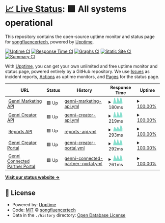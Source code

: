 # [📈 Live Status](https://status.genni.com/): <!--live status--> **🟩 All systems operational**

This repository contains the open-source uptime monitor and status page for [songfluencertech](https://status.genni.com/), powered by [Upptime](https://github.com/upptime/upptime).

[![Uptime CI](https://github.com/songfluencertech/status_page/workflows/Uptime%20CI/badge.svg)](https://github.com/songfluencertech/status_page/actions?query=workflow%3A%22Uptime+CI%22)
[![Response Time CI](https://github.com/songfluencertech/status_page/workflows/Response%20Time%20CI/badge.svg)](https://github.com/songfluencertech/status_page/actions?query=workflow%3A%22Response+Time+CI%22)
[![Graphs CI](https://github.com/songfluencertech/status_page/workflows/Graphs%20CI/badge.svg)](https://github.com/songfluencertech/status_page/actions?query=workflow%3A%22Graphs+CI%22)
[![Static Site CI](https://github.com/songfluencertech/status_page/workflows/Static%20Site%20CI/badge.svg)](https://github.com/songfluencertech/status_page/actions?query=workflow%3A%22Static+Site+CI%22)
[![Summary CI](https://github.com/songfluencertech/status_page/workflows/Summary%20CI/badge.svg)](https://github.com/songfluencertech/status_page/actions?query=workflow%3A%22Summary+CI%22)

With [Upptime](https://upptime.js.org), you can get your own unlimited and free uptime monitor and status page, powered entirely by a GitHub repository. We use [Issues](https://github.com/songfluencertech/status_page/issues) as incident reports, [Actions](https://github.com/songfluencertech/status_page/actions) as uptime monitors, and [Pages](https://status.genni.com/) for the status page.

<!--start: status pages-->
<!-- This summary is generated by Upptime (https://github.com/upptime/upptime) -->
<!-- Do not edit this manually, your changes will be overwritten -->
<!-- prettier-ignore -->
| URL | Status | History | Response Time | Uptime |
| --- | ------ | ------- | ------------- | ------ |
| <img alt="" src="https://icons.duckduckgo.com/ip3/portalapi.genni.com.ico" height="13"> [Genni Marketing API](https://portalapi.genni.com/api/v1/health-check) | 🟩 Up | [genni-marketing-api.yml](https://github.com/songfluencertech/status_page/commits/HEAD/history/genni-marketing-api.yml) | <details><summary><img alt="Response time graph" src="./graphs/genni-marketing-api/response-time-week.png" height="20"> 180ms</summary><br><a href="https://status.genni.com/history/genni-marketing-api"><img alt="Response time 161" src="https://img.shields.io/endpoint?url=https%3A%2F%2Fraw.githubusercontent.com%2Fsongfluencertech%2Fstatus_page%2FHEAD%2Fapi%2Fgenni-marketing-api%2Fresponse-time.json"></a><br><a href="https://status.genni.com/history/genni-marketing-api"><img alt="24-hour response time 60" src="https://img.shields.io/endpoint?url=https%3A%2F%2Fraw.githubusercontent.com%2Fsongfluencertech%2Fstatus_page%2FHEAD%2Fapi%2Fgenni-marketing-api%2Fresponse-time-day.json"></a><br><a href="https://status.genni.com/history/genni-marketing-api"><img alt="7-day response time 180" src="https://img.shields.io/endpoint?url=https%3A%2F%2Fraw.githubusercontent.com%2Fsongfluencertech%2Fstatus_page%2FHEAD%2Fapi%2Fgenni-marketing-api%2Fresponse-time-week.json"></a><br><a href="https://status.genni.com/history/genni-marketing-api"><img alt="30-day response time 138" src="https://img.shields.io/endpoint?url=https%3A%2F%2Fraw.githubusercontent.com%2Fsongfluencertech%2Fstatus_page%2FHEAD%2Fapi%2Fgenni-marketing-api%2Fresponse-time-month.json"></a><br><a href="https://status.genni.com/history/genni-marketing-api"><img alt="1-year response time 161" src="https://img.shields.io/endpoint?url=https%3A%2F%2Fraw.githubusercontent.com%2Fsongfluencertech%2Fstatus_page%2FHEAD%2Fapi%2Fgenni-marketing-api%2Fresponse-time-year.json"></a></details> | <details><summary><a href="https://status.genni.com/history/genni-marketing-api">100.00%</a></summary><a href="https://status.genni.com/history/genni-marketing-api"><img alt="All-time uptime 98.50%" src="https://img.shields.io/endpoint?url=https%3A%2F%2Fraw.githubusercontent.com%2Fsongfluencertech%2Fstatus_page%2FHEAD%2Fapi%2Fgenni-marketing-api%2Fuptime.json"></a><br><a href="https://status.genni.com/history/genni-marketing-api"><img alt="24-hour uptime 100.00%" src="https://img.shields.io/endpoint?url=https%3A%2F%2Fraw.githubusercontent.com%2Fsongfluencertech%2Fstatus_page%2FHEAD%2Fapi%2Fgenni-marketing-api%2Fuptime-day.json"></a><br><a href="https://status.genni.com/history/genni-marketing-api"><img alt="7-day uptime 100.00%" src="https://img.shields.io/endpoint?url=https%3A%2F%2Fraw.githubusercontent.com%2Fsongfluencertech%2Fstatus_page%2FHEAD%2Fapi%2Fgenni-marketing-api%2Fuptime-week.json"></a><br><a href="https://status.genni.com/history/genni-marketing-api"><img alt="30-day uptime 100.00%" src="https://img.shields.io/endpoint?url=https%3A%2F%2Fraw.githubusercontent.com%2Fsongfluencertech%2Fstatus_page%2FHEAD%2Fapi%2Fgenni-marketing-api%2Fuptime-month.json"></a><br><a href="https://status.genni.com/history/genni-marketing-api"><img alt="1-year uptime 98.50%" src="https://img.shields.io/endpoint?url=https%3A%2F%2Fraw.githubusercontent.com%2Fsongfluencertech%2Fstatus_page%2FHEAD%2Fapi%2Fgenni-marketing-api%2Fuptime-year.json"></a></details>
| <img alt="" src="https://icons.duckduckgo.com/ip3/api.genni.com.ico" height="13"> [Genni Creator API](https://api.genni.com/) | 🟩 Up | [genni-creator-api.yml](https://github.com/songfluencertech/status_page/commits/HEAD/history/genni-creator-api.yml) | <details><summary><img alt="Response time graph" src="./graphs/genni-creator-api/response-time-week.png" height="20"> 219ms</summary><br><a href="https://status.genni.com/history/genni-creator-api"><img alt="Response time 191" src="https://img.shields.io/endpoint?url=https%3A%2F%2Fraw.githubusercontent.com%2Fsongfluencertech%2Fstatus_page%2FHEAD%2Fapi%2Fgenni-creator-api%2Fresponse-time.json"></a><br><a href="https://status.genni.com/history/genni-creator-api"><img alt="24-hour response time 107" src="https://img.shields.io/endpoint?url=https%3A%2F%2Fraw.githubusercontent.com%2Fsongfluencertech%2Fstatus_page%2FHEAD%2Fapi%2Fgenni-creator-api%2Fresponse-time-day.json"></a><br><a href="https://status.genni.com/history/genni-creator-api"><img alt="7-day response time 219" src="https://img.shields.io/endpoint?url=https%3A%2F%2Fraw.githubusercontent.com%2Fsongfluencertech%2Fstatus_page%2FHEAD%2Fapi%2Fgenni-creator-api%2Fresponse-time-week.json"></a><br><a href="https://status.genni.com/history/genni-creator-api"><img alt="30-day response time 170" src="https://img.shields.io/endpoint?url=https%3A%2F%2Fraw.githubusercontent.com%2Fsongfluencertech%2Fstatus_page%2FHEAD%2Fapi%2Fgenni-creator-api%2Fresponse-time-month.json"></a><br><a href="https://status.genni.com/history/genni-creator-api"><img alt="1-year response time 191" src="https://img.shields.io/endpoint?url=https%3A%2F%2Fraw.githubusercontent.com%2Fsongfluencertech%2Fstatus_page%2FHEAD%2Fapi%2Fgenni-creator-api%2Fresponse-time-year.json"></a></details> | <details><summary><a href="https://status.genni.com/history/genni-creator-api">100.00%</a></summary><a href="https://status.genni.com/history/genni-creator-api"><img alt="All-time uptime 99.67%" src="https://img.shields.io/endpoint?url=https%3A%2F%2Fraw.githubusercontent.com%2Fsongfluencertech%2Fstatus_page%2FHEAD%2Fapi%2Fgenni-creator-api%2Fuptime.json"></a><br><a href="https://status.genni.com/history/genni-creator-api"><img alt="24-hour uptime 100.00%" src="https://img.shields.io/endpoint?url=https%3A%2F%2Fraw.githubusercontent.com%2Fsongfluencertech%2Fstatus_page%2FHEAD%2Fapi%2Fgenni-creator-api%2Fuptime-day.json"></a><br><a href="https://status.genni.com/history/genni-creator-api"><img alt="7-day uptime 100.00%" src="https://img.shields.io/endpoint?url=https%3A%2F%2Fraw.githubusercontent.com%2Fsongfluencertech%2Fstatus_page%2FHEAD%2Fapi%2Fgenni-creator-api%2Fuptime-week.json"></a><br><a href="https://status.genni.com/history/genni-creator-api"><img alt="30-day uptime 100.00%" src="https://img.shields.io/endpoint?url=https%3A%2F%2Fraw.githubusercontent.com%2Fsongfluencertech%2Fstatus_page%2FHEAD%2Fapi%2Fgenni-creator-api%2Fuptime-month.json"></a><br><a href="https://status.genni.com/history/genni-creator-api"><img alt="1-year uptime 99.67%" src="https://img.shields.io/endpoint?url=https%3A%2F%2Fraw.githubusercontent.com%2Fsongfluencertech%2Fstatus_page%2FHEAD%2Fapi%2Fgenni-creator-api%2Fuptime-year.json"></a></details>
| <img alt="" src="https://icons.duckduckgo.com/ip3/api.songfluencer.me.ico" height="13"> [Reports API](https://api.songfluencer.me/) | 🟩 Up | [reports-api.yml](https://github.com/songfluencertech/status_page/commits/HEAD/history/reports-api.yml) | <details><summary><img alt="Response time graph" src="./graphs/reports-api/response-time-week.png" height="20"> 293ms</summary><br><a href="https://status.genni.com/history/reports-api"><img alt="Response time 309" src="https://img.shields.io/endpoint?url=https%3A%2F%2Fraw.githubusercontent.com%2Fsongfluencertech%2Fstatus_page%2FHEAD%2Fapi%2Freports-api%2Fresponse-time.json"></a><br><a href="https://status.genni.com/history/reports-api"><img alt="24-hour response time 224" src="https://img.shields.io/endpoint?url=https%3A%2F%2Fraw.githubusercontent.com%2Fsongfluencertech%2Fstatus_page%2FHEAD%2Fapi%2Freports-api%2Fresponse-time-day.json"></a><br><a href="https://status.genni.com/history/reports-api"><img alt="7-day response time 293" src="https://img.shields.io/endpoint?url=https%3A%2F%2Fraw.githubusercontent.com%2Fsongfluencertech%2Fstatus_page%2FHEAD%2Fapi%2Freports-api%2Fresponse-time-week.json"></a><br><a href="https://status.genni.com/history/reports-api"><img alt="30-day response time 203" src="https://img.shields.io/endpoint?url=https%3A%2F%2Fraw.githubusercontent.com%2Fsongfluencertech%2Fstatus_page%2FHEAD%2Fapi%2Freports-api%2Fresponse-time-month.json"></a><br><a href="https://status.genni.com/history/reports-api"><img alt="1-year response time 309" src="https://img.shields.io/endpoint?url=https%3A%2F%2Fraw.githubusercontent.com%2Fsongfluencertech%2Fstatus_page%2FHEAD%2Fapi%2Freports-api%2Fresponse-time-year.json"></a></details> | <details><summary><a href="https://status.genni.com/history/reports-api">100.00%</a></summary><a href="https://status.genni.com/history/reports-api"><img alt="All-time uptime 100.00%" src="https://img.shields.io/endpoint?url=https%3A%2F%2Fraw.githubusercontent.com%2Fsongfluencertech%2Fstatus_page%2FHEAD%2Fapi%2Freports-api%2Fuptime.json"></a><br><a href="https://status.genni.com/history/reports-api"><img alt="24-hour uptime 100.00%" src="https://img.shields.io/endpoint?url=https%3A%2F%2Fraw.githubusercontent.com%2Fsongfluencertech%2Fstatus_page%2FHEAD%2Fapi%2Freports-api%2Fuptime-day.json"></a><br><a href="https://status.genni.com/history/reports-api"><img alt="7-day uptime 100.00%" src="https://img.shields.io/endpoint?url=https%3A%2F%2Fraw.githubusercontent.com%2Fsongfluencertech%2Fstatus_page%2FHEAD%2Fapi%2Freports-api%2Fuptime-week.json"></a><br><a href="https://status.genni.com/history/reports-api"><img alt="30-day uptime 100.00%" src="https://img.shields.io/endpoint?url=https%3A%2F%2Fraw.githubusercontent.com%2Fsongfluencertech%2Fstatus_page%2FHEAD%2Fapi%2Freports-api%2Fuptime-month.json"></a><br><a href="https://status.genni.com/history/reports-api"><img alt="1-year uptime 100.00%" src="https://img.shields.io/endpoint?url=https%3A%2F%2Fraw.githubusercontent.com%2Fsongfluencertech%2Fstatus_page%2FHEAD%2Fapi%2Freports-api%2Fuptime-year.json"></a></details>
| <img alt="" src="https://icons.duckduckgo.com/ip3/www.genni.com.ico" height="13"> [Genni Creator Portal](https://www.genni.com/) | 🟩 Up | [genni-creator-portal.yml](https://github.com/songfluencertech/status_page/commits/HEAD/history/genni-creator-portal.yml) | <details><summary><img alt="Response time graph" src="./graphs/genni-creator-portal/response-time-week.png" height="20"> 292ms</summary><br><a href="https://status.genni.com/history/genni-creator-portal"><img alt="Response time 268" src="https://img.shields.io/endpoint?url=https%3A%2F%2Fraw.githubusercontent.com%2Fsongfluencertech%2Fstatus_page%2FHEAD%2Fapi%2Fgenni-creator-portal%2Fresponse-time.json"></a><br><a href="https://status.genni.com/history/genni-creator-portal"><img alt="24-hour response time 94" src="https://img.shields.io/endpoint?url=https%3A%2F%2Fraw.githubusercontent.com%2Fsongfluencertech%2Fstatus_page%2FHEAD%2Fapi%2Fgenni-creator-portal%2Fresponse-time-day.json"></a><br><a href="https://status.genni.com/history/genni-creator-portal"><img alt="7-day response time 292" src="https://img.shields.io/endpoint?url=https%3A%2F%2Fraw.githubusercontent.com%2Fsongfluencertech%2Fstatus_page%2FHEAD%2Fapi%2Fgenni-creator-portal%2Fresponse-time-week.json"></a><br><a href="https://status.genni.com/history/genni-creator-portal"><img alt="30-day response time 241" src="https://img.shields.io/endpoint?url=https%3A%2F%2Fraw.githubusercontent.com%2Fsongfluencertech%2Fstatus_page%2FHEAD%2Fapi%2Fgenni-creator-portal%2Fresponse-time-month.json"></a><br><a href="https://status.genni.com/history/genni-creator-portal"><img alt="1-year response time 268" src="https://img.shields.io/endpoint?url=https%3A%2F%2Fraw.githubusercontent.com%2Fsongfluencertech%2Fstatus_page%2FHEAD%2Fapi%2Fgenni-creator-portal%2Fresponse-time-year.json"></a></details> | <details><summary><a href="https://status.genni.com/history/genni-creator-portal">100.00%</a></summary><a href="https://status.genni.com/history/genni-creator-portal"><img alt="All-time uptime 99.99%" src="https://img.shields.io/endpoint?url=https%3A%2F%2Fraw.githubusercontent.com%2Fsongfluencertech%2Fstatus_page%2FHEAD%2Fapi%2Fgenni-creator-portal%2Fuptime.json"></a><br><a href="https://status.genni.com/history/genni-creator-portal"><img alt="24-hour uptime 100.00%" src="https://img.shields.io/endpoint?url=https%3A%2F%2Fraw.githubusercontent.com%2Fsongfluencertech%2Fstatus_page%2FHEAD%2Fapi%2Fgenni-creator-portal%2Fuptime-day.json"></a><br><a href="https://status.genni.com/history/genni-creator-portal"><img alt="7-day uptime 100.00%" src="https://img.shields.io/endpoint?url=https%3A%2F%2Fraw.githubusercontent.com%2Fsongfluencertech%2Fstatus_page%2FHEAD%2Fapi%2Fgenni-creator-portal%2Fuptime-week.json"></a><br><a href="https://status.genni.com/history/genni-creator-portal"><img alt="30-day uptime 100.00%" src="https://img.shields.io/endpoint?url=https%3A%2F%2Fraw.githubusercontent.com%2Fsongfluencertech%2Fstatus_page%2FHEAD%2Fapi%2Fgenni-creator-portal%2Fuptime-month.json"></a><br><a href="https://status.genni.com/history/genni-creator-portal"><img alt="1-year uptime 99.99%" src="https://img.shields.io/endpoint?url=https%3A%2F%2Fraw.githubusercontent.com%2Fsongfluencertech%2Fstatus_page%2FHEAD%2Fapi%2Fgenni-creator-portal%2Fuptime-year.json"></a></details>
| <img alt="" src="https://icons.duckduckgo.com/ip3/portal.genni.com.ico" height="13"> [Genni Connected Partner Portal](https://portal.genni.com/sign-in) | 🟩 Up | [genni-connected-partner-portal.yml](https://github.com/songfluencertech/status_page/commits/HEAD/history/genni-connected-partner-portal.yml) | <details><summary><img alt="Response time graph" src="./graphs/genni-connected-partner-portal/response-time-week.png" height="20"> 261ms</summary><br><a href="https://status.genni.com/history/genni-connected-partner-portal"><img alt="Response time 271" src="https://img.shields.io/endpoint?url=https%3A%2F%2Fraw.githubusercontent.com%2Fsongfluencertech%2Fstatus_page%2FHEAD%2Fapi%2Fgenni-connected-partner-portal%2Fresponse-time.json"></a><br><a href="https://status.genni.com/history/genni-connected-partner-portal"><img alt="24-hour response time 88" src="https://img.shields.io/endpoint?url=https%3A%2F%2Fraw.githubusercontent.com%2Fsongfluencertech%2Fstatus_page%2FHEAD%2Fapi%2Fgenni-connected-partner-portal%2Fresponse-time-day.json"></a><br><a href="https://status.genni.com/history/genni-connected-partner-portal"><img alt="7-day response time 261" src="https://img.shields.io/endpoint?url=https%3A%2F%2Fraw.githubusercontent.com%2Fsongfluencertech%2Fstatus_page%2FHEAD%2Fapi%2Fgenni-connected-partner-portal%2Fresponse-time-week.json"></a><br><a href="https://status.genni.com/history/genni-connected-partner-portal"><img alt="30-day response time 227" src="https://img.shields.io/endpoint?url=https%3A%2F%2Fraw.githubusercontent.com%2Fsongfluencertech%2Fstatus_page%2FHEAD%2Fapi%2Fgenni-connected-partner-portal%2Fresponse-time-month.json"></a><br><a href="https://status.genni.com/history/genni-connected-partner-portal"><img alt="1-year response time 271" src="https://img.shields.io/endpoint?url=https%3A%2F%2Fraw.githubusercontent.com%2Fsongfluencertech%2Fstatus_page%2FHEAD%2Fapi%2Fgenni-connected-partner-portal%2Fresponse-time-year.json"></a></details> | <details><summary><a href="https://status.genni.com/history/genni-connected-partner-portal">100.00%</a></summary><a href="https://status.genni.com/history/genni-connected-partner-portal"><img alt="All-time uptime 99.99%" src="https://img.shields.io/endpoint?url=https%3A%2F%2Fraw.githubusercontent.com%2Fsongfluencertech%2Fstatus_page%2FHEAD%2Fapi%2Fgenni-connected-partner-portal%2Fuptime.json"></a><br><a href="https://status.genni.com/history/genni-connected-partner-portal"><img alt="24-hour uptime 100.00%" src="https://img.shields.io/endpoint?url=https%3A%2F%2Fraw.githubusercontent.com%2Fsongfluencertech%2Fstatus_page%2FHEAD%2Fapi%2Fgenni-connected-partner-portal%2Fuptime-day.json"></a><br><a href="https://status.genni.com/history/genni-connected-partner-portal"><img alt="7-day uptime 100.00%" src="https://img.shields.io/endpoint?url=https%3A%2F%2Fraw.githubusercontent.com%2Fsongfluencertech%2Fstatus_page%2FHEAD%2Fapi%2Fgenni-connected-partner-portal%2Fuptime-week.json"></a><br><a href="https://status.genni.com/history/genni-connected-partner-portal"><img alt="30-day uptime 100.00%" src="https://img.shields.io/endpoint?url=https%3A%2F%2Fraw.githubusercontent.com%2Fsongfluencertech%2Fstatus_page%2FHEAD%2Fapi%2Fgenni-connected-partner-portal%2Fuptime-month.json"></a><br><a href="https://status.genni.com/history/genni-connected-partner-portal"><img alt="1-year uptime 99.99%" src="https://img.shields.io/endpoint?url=https%3A%2F%2Fraw.githubusercontent.com%2Fsongfluencertech%2Fstatus_page%2FHEAD%2Fapi%2Fgenni-connected-partner-portal%2Fuptime-year.json"></a></details>

<!--end: status pages-->

[**Visit our status website →**](https://status.genni.com/)

## 📄 License

- Powered by: [Upptime](https://github.com/upptime/upptime)
- Code: [MIT](./LICENSE) © [songfluencertech](https://status.genni.com/)
- Data in the `./history` directory: [Open Database License](https://opendatacommons.org/licenses/odbl/1-0/)
